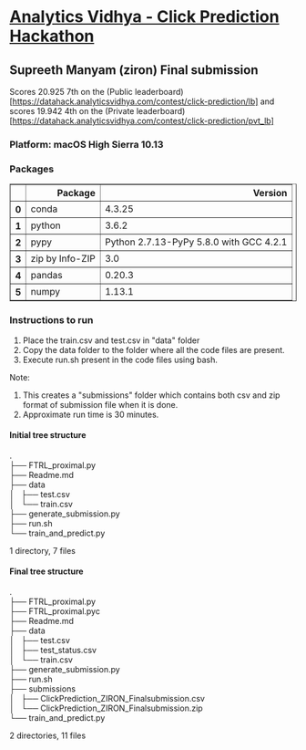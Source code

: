 
# [Analytics Vidhya - Click Prediction Hackathon](https://datahack.analyticsvidhya.com/contest/click-prediction/)
## Supreeth Manyam (ziron) Final submission

Scores 20.925 7th on the (Public leaderboard)[https://datahack.analyticsvidhya.com/contest/click-prediction/lb] and scores 19.942 4th on the (Private leaderboard)[https://datahack.analyticsvidhya.com/contest/click-prediction/pvt_lb]

### Platform: macOS High Sierra 10.13


### Packages



<table border="1" class="dataframe">
  <thead>
    <tr style="text-align: right;">
      <th></th>
      <th>Package</th>
      <th>Version</th>
    </tr>
  </thead>
  <tbody>
    <tr>
      <th>0</th>
      <td>conda</td>
      <td>4.3.25</td>
    </tr>
    <tr>
      <th>1</th>
      <td>python</td>
      <td>3.6.2</td>
    </tr>
    <tr>
      <th>2</th>
      <td>pypy</td>
      <td>Python 2.7.13-PyPy 5.8.0 with GCC 4.2.1</td>
    </tr>
    <tr>
      <th>3</th>
      <td>zip by Info-ZIP</td>
      <td>3.0</td>
    </tr>
    <tr>
      <th>4</th>
      <td>pandas</td>
      <td>0.20.3</td>
    </tr>
    <tr>
      <th>5</th>
      <td>numpy</td>
      <td>1.13.1</td>
    </tr>
  </tbody>
</table>
</div>



### Instructions to run
1. Place the train.csv and test.csv in "data" folder
2. Copy the data folder to the folder where all the code files are present.
3. Execute run.sh present in the code files using bash.

Note:
1. This creates a "submissions" folder which contains both csv and zip format of submission file when it is done.
2. Approximate run time is 30 minutes.

#### Initial tree structure
.<br>
├── FTRL_proximal.py<br>
├── Readme.md<br>
├── data<br>
│   ├── test.csv<br>
│   └── train.csv<br>
├── generate_submission.py<br>
├── run.sh<br>
└── train_and_predict.py<br>

1 directory, 7 files<br>

#### Final tree structure
.<br>
├── FTRL_proximal.py<br>
├── FTRL_proximal.pyc<br>
├── Readme.md<br>
├── data<br>
│   ├── test.csv<br>
│   ├── test_status.csv<br>
│   └── train.csv<br>
├── generate_submission.py<br>
├── run.sh<br>
├── submissions<br>
│   ├── ClickPrediction_ZIRON_Finalsubmission.csv<br>
│   └── ClickPrediction_ZIRON_Finalsubmission.zip<br>
└── train_and_predict.py<br>

2 directories, 11 files
